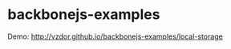 backbonejs-examples
===================

Demo: http://vzdor.github.io/backbonejs-examples/local-storage
